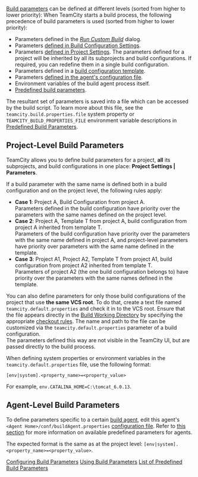 [//]: # (title: Levels and Priority of Build Parameters)
[//]: # (auxiliary-id: Levels and Priority of Build Parameters;Project and Agent Level Build Parameters)

[Build parameters](configuring-build-parameters.md) can be defined at different levels (sorted from higher to lower priority):
When TeamCity starts a build process, the following precedence of build parameters is used (sorted from higher to lower priority):
* Parameters defined in the _[Run Custom Build](running-custom-build.md)_ dialog.
* Parameters [defined in Build Configuration Settings](using-build-parameters.md#Using+Build+Parameters+in+Build+Configuration+Settings).
* Parameters [defined in Project Settings](#Project-Level+Build+Parameters). The parameters defined for a project will be inherited by all its subprojects and build configurations. If required, you can redefine them in a single build configuration.
* Parameters defined in a [build configuration template](build-configuration-template.md).
* Parameters [defined in the agent's configuration file](#Agent-Level+Build+Parameters).
* Environment variables of the build agent process itself.
* [Predefined build parameters](predefined-build-parameters.md).

The resultant set of parameters is saved into a file which can be accessed by the build script. To learn more about this file, see the `teamcity.build.properties.file` <emphasis tooltip="system-properties">system property</emphasis> or `TEAMCITY_BUILD_PROPERTIES_FILE` <emphasis tooltip="environment-variables">environment variable</emphasis> descriptions in [Predefined Build Parameters](predefined-build-parameters.md).

## Project-Level Build Parameters

TeamCity allows you to define build parameters for a project, __all__ its subprojects, and build configurations in one place: __Project Settings | Parameters__.

If a build parameter with the same name is defined both in a build configuration and on the project level, the following rules apply:
* __Case 1__: Project A, Build Configuration from project A.   
  Parameters defined in the build configuration have priority over the parameters with the same names defined on the project level.
* __Case 2__: Project A, Template T from project A, build configuration from project A inherited from template T.   
  Parameters of the build configuration have priority over the parameters with the same name defined in project A, and project-level parameters have priority over parameters with the same name defined in the template.
* __Case 3__: Project A1, Project A2, Template T from project A1, build configuration from project A2 inherited from template T.   
  Parameters of project A2 (the one build configuration belongs to) have priority over the parameters with the same names defined in the template.

You can also define parameters for only those build configurations of the project that use __the same VCS root__. To do that, create a text file named `teamcity.default.properties` and check it in to the VCS root. Ensure that the file appears directly in the [Build Working Directory](build-working-directory.md) by specifying the appropriate [checkout rules](configuring-vcs-settings.md#Configure+Checkout+Rules). The name and path to the file can be customized via the `teamcity.default.properties` parameter of a build configuration.  
The parameters defined this way are not visible in the TeamCity UI, but are passed directly to the build process.

When defining <emphasis tooltip="system-properties">system properties</emphasis> or <emphasis tooltip="environment-variables">environment variables</emphasis> in the `teamcity.default.properties` file, use the following format:

```Plain Text
[env|system].<property_name>=<property_value>

```

For example, `env.CATALINA_HOME=C:\tomcat_6.0.13`.

<anchor name="agentSpecific"/>

## Agent-Level Build Parameters
[//]: # (AltHead: agentSpecific)

To define parameters specific to a certain [build agent](build-agent.md), edit this agent's `<Agent Home>/conf/buildAgent.properties` [configuration file](configure-agent-installation.md). Refer to [this section](predefined-build-parameters.md#Agent+Parameters) for more information on available predefined parameters for agents.

The expected format is the same as at the project level: `[env|system].<property_name>=<property_value>`.

<seealso>
        <category ref="admin-guide">
            <a href="configuring-build-parameters.md">Configuring Build Parameters</a>
            <a href="using-build-parameters.md">Using Build Parameters</a>
            <a href="predefined-build-parameters.md">List of Predefined Build Parameters</a>
        </category>
</seealso>
